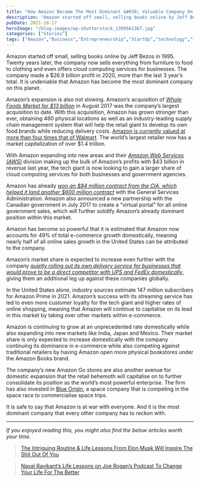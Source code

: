 ```yaml
---
title: "How Amazon Became The Most Dominant &#038; Valuable Company On The Planet"
description: "Amazon started off small, selling books online by Jeff Bezos in 1995. Twenty years later, the company now sells everything from furniture to food to clothing and even offers cloud computing services for businesses. The company made a $26.9 billion profit in 2020, more than the last 3 year’s total. It is undeniable that Amazon [&hellip;]"
pubDate: 2021-10-17
heroImage: "/blog-images/wp-shutterstock_1399561367.jpg"
categories: ["Stories"]
tags: ["Amazon","Business","Entrepreneurship","StartUp","technology","thedeveloperstory"]
---
```


Amazon started off small, selling books online by Jeff Bezos in 1995. Twenty years later, the company now sells everything from furniture to food to clothing and even offers cloud computing services for businesses. The company made a $26.9 billion profit in 2020, more than the last 3 year’s total. It is undeniable that Amazon has become the most dominant company on this planet.

Amazon’s expansion is also not slowing. Amazon’s acquisition of [_Whole Foods Market for $13 billion_](https://www.nytimes.com/2017/06/16/business/dealbook/amazon-whole-foods.html) in August 2017 was the company’s largest acquisition to date. With this acquisition, Amazon has grown stronger than ever, obtaining 460 physical locations as well as an industry-leading supply chain management system that will help the retail giant to develop its own food brands while reducing delivery costs. [Amazon is currently valued at more than four times that of Walmart](https://www.visualcapitalist.com/amazon-worlds-most-valuable-retailer/). The world’s largest retailer now has a market capitalization of over $1.4 trillion.

With Amazon expanding into new areas and their [_Amazon Web Services (AWS)_](https://aws.amazon.com/) division making up the bulk of Amazon’s profits with $43 billion in revenue last year, the tech giant is now looking to gain a larger share of cloud computing services for both businesses and government agencies.

Amazon has already [_won an $84 million contract from the CIA, which helped it land another $600 million contract_](https://www.theatlantic.com/technology/archive/2014/07/the-details-about-the-cias-deal-with-amazon/374632/) with the General Services Administration. Amazon also announced a new partnership with the Canadian government in July 2017 to create a “virtual portal” for all online government sales, which will further solidify Amazon’s already dominant position within this market.

Amazon has become so powerful that it is estimated that Amazon now accounts for 49% of total e-commerce growth domestically, meaning nearly half of all online sales growth in the United States can be attributed to the company.

Amazon’s market share is expected to increase even further with the company [_quietly rolling out its own delivery service for businesses that would prove to be a direct competitor with UPS and FedEx domestically_](https://www.washingtonpost.com/technology/2020/11/27/amazon-shipping-competitive-threat/), giving them an additional leg up against these companies globally.

In the United States alone, industry sources estimate 147 million subscribers for Amazon Prime in 2021. Amazon’s success with its streaming service has led to even more customer loyalty for the tech giant and higher rates of online shopping, meaning that Amazon will continue to capitalise on its lead in this market by taking over other markets within e-commerce.

Amazon is continuing to grow at an unprecedented rate domestically while also expanding into new markets like India, Japan and Mexico. Their market share is only expected to increase domestically with the company continuing its dominance in e-commerce while also competing against traditional retailers by having Amazon open more physical bookstores under the Amazon Books brand.

The company’s new Amazon Go stores are also another avenue for domestic expansion that the retail behemoth will capitalise on to further consolidate its position as the world’s most powerful enterprise. The firm has also invested in [Blue Origin](https://www.blueorigin.com/), a space company that is competing in the space race to commercialise space trips.

It is safe to say that Amazon is at war with everyone. And it is the most dominant company that every other company has to reckon with.

* * *

_If you enjoyed reading this, you might also find the below articles worth your time._

> [The Intriguing Routine & Life Lessons From Elon Musk Will Inspire The Shit Out Of You](https://thedeveloperstory.com/2020/12/13/the-intriguing-routine-life-lessons-from-elon-musk-will-inspire-the-shit-out-of-you/)

> [Naval Ravikant’s Life Lessons on Joe Rogan’s Podcast To Change Your Life For The Better](https://thedeveloperstory.com/2021/10/01/naval-ravikants-life-lessons-on-joe-rogans-podcast-to-change-your-life-for-the-better/)